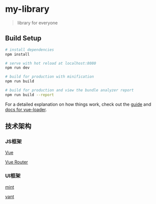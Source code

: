 # my-library

> library for everyone

## Build Setup

``` bash
# install dependencies
npm install

# serve with hot reload at localhost:8080
npm run dev

# build for production with minification
npm run build

# build for production and view the bundle analyzer report
npm run build --report
```

For a detailed explanation on how things work, check out the [guide](http://vuejs-templates.github.io/webpack/) and [docs for vue-loader](http://vuejs.github.io/vue-loader).

## 技术架构

### JS框架

[Vue](https://cn.vuejs.org/index.html)

[Vue Router](https://router.vuejs.org/zh-cn/)

### UI框架

[mint](http://mint-ui.github.io/#!/zh-cn)

[vant](https://www.youzanyun.com/zanui)